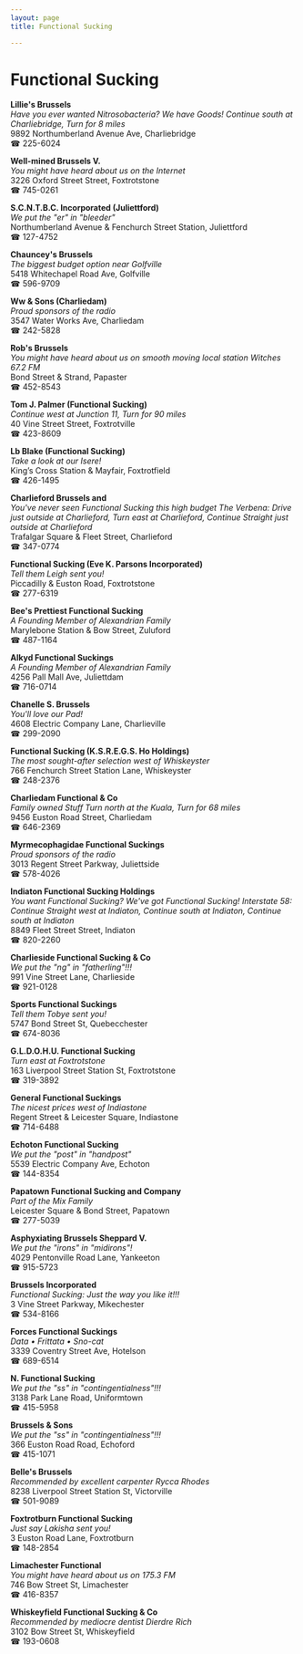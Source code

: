 ```yaml
---
layout: page 
title: Functional Sucking

---
```



# Functional Sucking


 **Lillie's Brussels**  
_Have you ever wanted Nitrosobacteria? We have Goods! 
Continue south at Charliebridge, Turn for 8 miles_  
9892 Northumberland Avenue Ave, Charliebridge  
☎ 225-6024

**Well-mined Brussels V.**  
_You might have heard about us on the Internet_  
3226 Oxford Street Street, Foxtrotstone  
☎ 745-0261

**S.C.N.T.B.C. Incorporated (Juliettford)**  
_We put the "er" in "bleeder"_  
Northumberland Avenue & Fenchurch Street Station, Juliettford  
☎ 127-4752

**Chauncey's Brussels**  
_The biggest budget option near Golfville_  
5418 Whitechapel Road Ave, Golfville  
☎ 596-9709

**Ww & Sons (Charliedam)**  
_Proud sponsors of the radio_  
3547 Water Works Ave, Charliedam  
☎ 242-5828

**Rob's Brussels**  
_You might have heard about us on smooth moving local station Witches 67.2 FM_  
Bond Street & Strand, Papaster  
☎ 452-8543

**Tom J. Palmer (Functional Sucking)**  
_Continue west at Junction 11, Turn for 90 miles_  
40 Vine Street Street, Foxtrotville  
☎ 423-8609

**Lb Blake (Functional Sucking)**  
_Take a look at our Isere!_  
King’s Cross Station & Mayfair, Foxtrotfield  
☎ 426-1495

**Charlieford Brussels and**  
_You've never seen Functional Sucking this high budget 
The Verbena: Drive just outside at Charlieford, Turn east at Charlieford, Continue Straight just outside at Charlieford_  
Trafalgar Square & Fleet Street, Charlieford  
☎ 347-0774

**Functional Sucking (Eve K. Parsons Incorporated)**  
_Tell them Leigh sent you!_  
Piccadilly & Euston Road, Foxtrotstone  
☎ 277-6319

**Bee's Prettiest Functional Sucking**  
_A Founding Member of Alexandrian Family_  
Marylebone Station & Bow Street, Zuluford  
☎ 487-1164

**Alkyd Functional Suckings**  
_A Founding Member of Alexandrian Family_  
4256 Pall Mall Ave, Juliettdam  
☎ 716-0714

**Chanelle S. Brussels**  
_You'll love our Pad!_  
4608 Electric Company Lane, Charlieville  
☎ 299-2090

**Functional Sucking (K.S.R.E.G.S. Ho Holdings)**  
_The most sought-after selection west of Whiskeyster_  
766 Fenchurch Street Station Lane, Whiskeyster  
☎ 248-2376

**Charliedam Functional & Co**  
_Family owned Stuff 
Turn north at the Kuala, Turn for 68 miles_  
9456 Euston Road Street, Charliedam  
☎ 646-2369

**Myrmecophagidae Functional Suckings**  
_Proud sponsors of the radio_  
3013 Regent Street Parkway, Juliettside  
☎ 578-4026

**Indiaton Functional Sucking Holdings**  
_You want Functional Sucking? We've got Functional Sucking! 
Interstate 58: Continue Straight west at Indiaton, Continue south at Indiaton, Continue south at Indiaton_  
8849 Fleet Street Street, Indiaton  
☎ 820-2260

**Charlieside Functional Sucking & Co**  
_We put the "ng" in "fatherling"!!!_  
991 Vine Street Lane, Charlieside  
☎ 921-0128

**Sports Functional Suckings**  
_Tell them Tobye sent you!_  
5747 Bond Street St, Quebecchester  
☎ 674-8036

**G.L.D.O.H.U. Functional Sucking**  
_Turn east at Foxtrotstone_  
163 Liverpool Street Station St, Foxtrotstone  
☎ 319-3892

**General Functional Suckings**  
_The nicest prices west of Indiastone_  
Regent Street & Leicester Square, Indiastone  
☎ 714-6488

**Echoton Functional Sucking**  
_We put the "post" in "handpost"_  
5539 Electric Company Ave, Echoton  
☎ 144-8354

**Papatown Functional Sucking and Company**  
_Part of the Mix Family_  
Leicester Square & Bond Street, Papatown  
☎ 277-5039

**Asphyxiating Brussels Sheppard V.**  
_We put the "irons" in "midirons"!_  
4029 Pentonville Road Lane, Yankeeton  
☎ 915-5723

**Brussels Incorporated**  
_Functional Sucking: Just the way you like it!!!_  
3 Vine Street Parkway, Mikechester  
☎ 534-8166

**Forces Functional Suckings**  
_Data • Frittata • Sno-cat_  
3339 Coventry Street Ave, Hotelson  
☎ 689-6514

**N. Functional Sucking**  
_We put the "ss" in "contingentialness"!!!_  
3138 Park Lane Road, Uniformtown  
☎ 415-5958

**Brussels & Sons**  
_We put the "ss" in "contingentialness"!!!_  
366 Euston Road Road, Echoford  
☎ 415-1071

**Belle's Brussels**  
_Recommended by excellent carpenter Rycca Rhodes_  
8238 Liverpool Street Station St, Victorville  
☎ 501-9089

**Foxtrotburn Functional Sucking**  
_Just say Lakisha sent you!_  
3 Euston Road Lane, Foxtrotburn  
☎ 148-2854

**Limachester Functional**  
_You might have heard about us on 175.3 FM_  
746 Bow Street St, Limachester  
☎ 416-8357

**Whiskeyfield Functional Sucking & Co**  
_Recommended by mediocre dentist Dierdre Rich_  
3102 Bow Street St, Whiskeyfield  
☎ 193-0608

